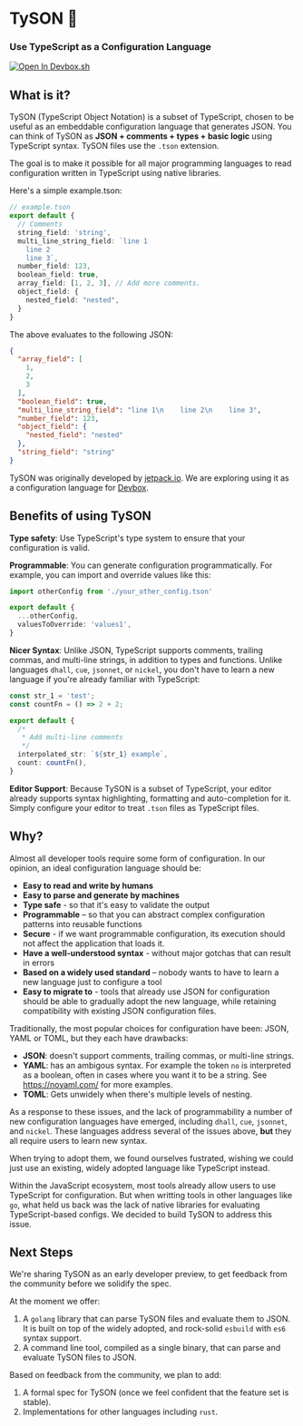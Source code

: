 # TySON 🥊

### Use TypeScript as a Configuration Language

[![Open In Devbox.sh](https://jetpack.io/img/devbox/open-in-devbox.svg)](https://devbox.sh/github.com/jetpack-io/tyson)

## What is it?

TySON (TypeScript Object Notation) is a subset of TypeScript, chosen to be useful as an embeddable configuration
language that generates JSON.
You can think of TySON as **JSON + comments + types + basic logic** using
TypeScript syntax. TySON files use the `.tson` extension.

The goal is to make it possible for all major programming languages to read
configuration written in TypeScript using native libraries.

Here's a simple example.tson:

```typescript
// example.tson
export default {
  // Comments
  string_field: 'string',
  multi_line_string_field: `line 1
    line 2
    line 3`,
  number_field: 123,
  boolean_field: true,
  array_field: [1, 2, 3], // Add more comments.
  object_field: {
    nested_field: "nested",
  }
}
```

The above evaluates to the following JSON:

```json
{
  "array_field": [
    1,
    2,
    3
  ],
  "boolean_field": true,
  "multi_line_string_field": "line 1\n    line 2\n    line 3",
  "number_field": 123,
  "object_field": {
    "nested_field": "nested"
  },
  "string_field": "string"
}
```

TySON was originally developed by [jetpack.io](https://www.jetpack.io). We are exploring
using it as a configuration language for [Devbox](https://github.com/jetpack-io/devbox).

## Benefits of using TySON
**Type safety**: Use TypeScript's type system to ensure that your configuration is valid.

**Programmable**: You can generate configuration programmatically.
For example, you can import and override values like this:

```typescript
import otherConfig from './your_other_config.tson'

export default {
  ...otherConfig,
  valuesToOverride: 'values1',
}
```

**Nicer Syntax**: Unlike JSON, TypeScript supports comments, trailing commas,
and multi-line strings, in addition to types and functions. Unlike languages
`dhall`, `cue`, `jsonnet`, or `nickel`, you don't have to learn a new language
if you're already familiar with TypeScript:

```typescript
const str_1 = 'test';
const countFn = () => 2 + 2;

export default {
  /*
   * Add multi-line comments
   */
  interpolated_str: `${str_1} example`,
  count: countFn(),
}
```

**Editor Support**: Because TySON is a subset of TypeScript, your editor already
supports syntax highlighting, formatting and auto-completion for it.
Simply configure your editor to treat `.tson` files as TypeScript files.


## Why?

Almost all developer tools require some form of configuration. In our opinion,
an ideal configuration language should be:

- **Easy to read and write by humans**
- **Easy to parse and generate by machines**
- **Type safe** - so that it's easy to validate the output
- **Programmable** – so that you can abstract complex configuration patterns
  into reusable functions
- **Secure** - if we want programmable configuration, its execution should
  not affect the application that loads it.
- **Have a well-understood syntax** - without major gotchas that can result in errors
- **Based on a widely used standard** – nobody wants to have to learn a new
  language just to configure a tool
- **Easy to migrate to** - tools that already use JSON for configuration should
  be able to gradually adopt the new language, while retaining compatibility
  with existing JSON configuration files.

Traditionally, the most popular choices for configuration have been: JSON, YAML
or TOML, but they each have drawbacks:

- **JSON**: doesn't support comments, trailing commas, or multi-line strings.
- **YAML**: has an ambigous syntax. For example the token `no` is interpreted
  as a boolean, often in cases where you want it to be a string. See
  https://noyaml.com/ for more examples.
- **TOML**: Gets unwidely when there's multiple levels of nesting.

As a response to these issues, and the lack of programmability a number of new configuration languages have emerged, including `dhall`, `cue`, `jsonnet`, and
`nickel`. These languages address several of the issues above, **but** they all
require users to learn new syntax.

When trying to adopt them, we found ourselves fustrated, wishing we could just
use an existing, widely adopted language like TypeScript instead.

Within the JavaScript ecosystem, most tools already allow users to use TypeScript
for configuration. But when writting tools in other languages like `go`, what held
us back was the lack of native libraries for evaluating TypeScript-based
configs. We decided to build TySON to address this issue.

## Next Steps

We're sharing TySON as an early developer preview, to get feedback from the
community before we solidify the spec.

At the moment we offer:

1. A `golang` library that can parse TySON files and evaluate them to JSON.
   It is built on top of the widely adopted, and rock-solid `esbuild` with `es6`
   syntax support.
1. A command line tool, compiled as a single binary, that can parse and
   evaluate TySON files to JSON.

Based on feedback from the community, we plan to add:

1. A formal spec for TySON (once we feel confident that the feature set is stable).
1. Implementations for other languages including `rust`.
